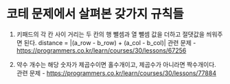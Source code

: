 # 코테 문제에서 살펴본 갖가지 규칙들

1. 키패드의 각 칸 사이 거리는 두 칸의 행 뺄셈과 열 뺄셈 값을 더하고 절댓값을 씌워주면 된다. distance = |(a_row - b_row) + (a_col - b_col)|
   관련 문제 - https://programmers.co.kr/learn/courses/30/lessons/67256

2. 약수 개수는 해당 숫자가 제곱수이면 홀수개이고, 제곱수가 아니라면 짝수개이다.
   관련 문제 - https://programmers.co.kr/learn/courses/30/lessons/77884
